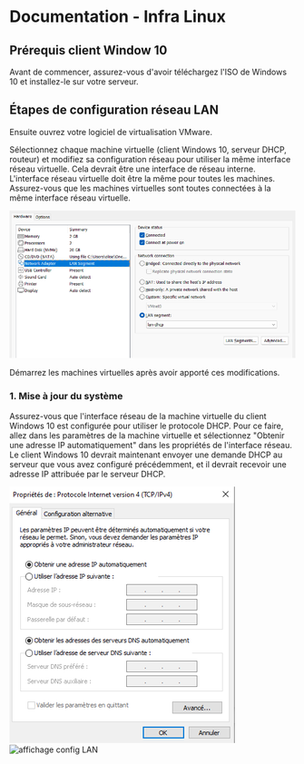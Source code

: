 # Documentation - Infra Linux

## Prérequis client Window 10

Avant de commencer, assurez-vous d'avoir téléchargez l'ISO de Windows 10 et installez-le sur votre serveur.

## Étapes de configuration réseau LAN
Ensuite ouvrez votre logiciel de virtualisation VMware.

Sélectionnez chaque machine virtuelle (client Windows 10, serveur DHCP, routeur) et modifiez sa configuration réseau pour utiliser la même interface réseau virtuelle. 
Cela devrait être une interface de réseau interne. L'interface réseau virtuelle doit être la même pour toutes les machines.
Assurez-vous que les machines virtuelles sont toutes connectées à la même interface réseau virtuelle.

![configuration du réseau LAN](https://github.com/elisee9571/Infrastructure-linux/blob/main/reseau-lan.png)

Démarrez les machines virtuelles après avoir apporté ces modifications.

### 1. Mise à jour du système

Assurez-vous que l'interface réseau de la machine virtuelle du client Windows 10 est configurée pour utiliser le protocole DHCP. 
Pour ce faire, allez dans les paramètres de la machine virtuelle et sélectionnez "Obtenir une adresse IP automatiquement" dans les propriétés de l'interface réseau.
Le client Windows 10 devrait maintenant envoyer une demande DHCP au serveur que vous avez configuré précédemment, et il devrait recevoir une adresse IP attribuée par le serveur DHCP.

![carte réseau](https://github.com/elisee9571/Infrastructure-linux/blob/main/carte-reseau-lan.png)
![affichage config LAN](https://github.com/elisee9571/Infrastructure-linux/blob/main/affichage-config-lan.png)
